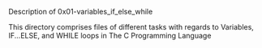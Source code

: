 Description of 0x01-variables_if_else_while

This directory comprises files of different tasks with regards to Variables, IF...ELSE, and WHILE loops in The C Programming Language